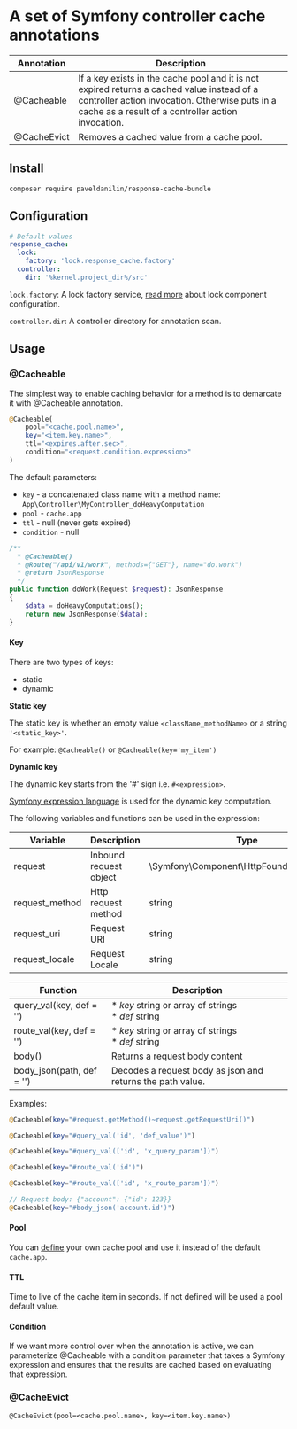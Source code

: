 # A set of Symfony controller cache annotations

| Annotation  | Description                                                                                                                                                                                        |
|-------------|----------------------------------------------------------------------------------------------------------------------------------------------------------------------------------------------------|
| @Cacheable  | If a key exists in the cache pool and it is not expired returns a cached value instead of a controller action invocation. Otherwise puts in a cache as a result of a controller action invocation. |
| @CacheEvict | Removes a cached value from a cache pool.                                                                                                                                                          |

## Install

`composer require paveldanilin/response-cache-bundle`


## Configuration

```yaml
# Default values
response_cache:
  lock:
    factory: 'lock.response_cache.factory'
  controller:
    dir: '%kernel.project_dir%/src'
```

`lock.factory`: A lock factory service, [read more](https://symfony.com/doc/current/components/lock.html) about lock component configuration.

`controller.dir`: A controller directory for annotation scan.


## Usage

### @Cacheable
The simplest way to enable caching behavior for a method is to demarcate it with @Cacheable annotation.

```php
@Cacheable(
    pool="<cache.pool.name>",
    key="<item.key.name>",
    ttl="<expires.after.sec>",
    condition="<request.condition.expression>"
)
```

The default parameters:
- `key` - a concatenated class name with a method name: `App\Controller\MyController_doHeavyComputation`
- `pool` - `cache.app`
- `ttl` - null (never gets expired)
- `condition` - null

```php
/**
  * @Cacheable()
  * @Route("/api/v1/work", methods={"GET"}, name="do.work")
  * @return JsonResponse
  */
public function doWork(Request $request): JsonResponse
{
    $data = doHeavyComputations();
    return new JsonResponse($data);
}
```

#### Key
There are two types of keys:
- static
- dynamic


**Static key**

The static key is whether an empty value `<className_methodName>` or a string `'<static_key>'`.

For example: `@Cacheable()` or `@Cacheable(key='my_item')`


**Dynamic key**

The dynamic key starts from the '#' sign i.e. `#<expression>`.

[Symfony expression language](https://symfony.com/doc/current/components/expression_language/syntax.html) is used for the dynamic key computation.

The following variables and functions can be used in the expression:

| Variable       | Description                | Type                                      |
|----------------|----------------------------|-------------------------------------------|
| request        | Inbound request object     | \Symfony\Component\HttpFoundation\Request |                   |
 | request_method | Http request method        | string                                    |
 | request_uri    | Request URI                | string                                    |
 | request_locale | Request Locale             | string                                    |


| Function                  | Description                                                |
|---------------------------|------------------------------------------------------------|
| query_val(key, def = '')  | * *key* string or array of strings<br/>  * *def* string    |
| route_val(key, def = '')  | * *key* string or array of strings<br/>  * *def* string    |
| body()                    | Returns a request body content                             |
| body_json(path, def = '') | Decodes a request body as json and returns the path value. |

Examples:

```php
@Cacheable(key="#request.getMethod()~request.getRequestUri()")
```

```php
@Cacheable(key="#query_val('id', 'def_value')")
```

```php
@Cacheable(key="#query_val(['id', 'x_query_param'])")
```

```php
@Cacheable(key="#route_val('id')")
```

```php
@Cacheable(key="#route_val(['id', 'x_route_param'])")
```

```php
// Request body: {"account": {"id": 123}}
@Cacheable(key="#body_json('account.id')")
```

#### Pool

You can [define](https://symfony.com/doc/current/cache.html) your own cache pool and use it instead of the default `cache.app`.


#### TTL

Time to live of the cache item in seconds.
If not defined will be used a pool default value.


#### Condition

If we want more control over when the annotation is active, we can parameterize @Cacheable with a condition parameter that
takes a Symfony expression and ensures that the results are cached based on evaluating that expression.


### @CacheEvict
`@CacheEvict(pool=<cache.pool.name>, key=<item.key.name>)`
